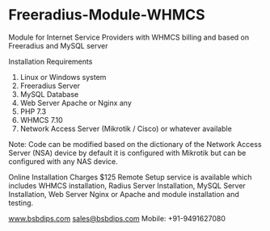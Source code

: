 # Freeradius-Module-WHMCS
Module for Internet Service Providers with WHMCS billing and based on Freeradius and MySQL server

Installation Requirements
1. Linux or Windows system
2. Freeradius Server
3. MySQL Database
4. Web Server Apache or Nginx any
5. PHP 7.3
6. WHMCS 7.10
7. Network Access Server (Mikrotik / Cisco) or whatever available

Note: Code can be modified based on the dictionary of the Network Access Server (NSA) device by default it is configured with Mikrotik but can be configured with any NAS device.

Online Installation Charges $125
Remote Setup service is available which includes WHMCS installation, Radius Server Installation, MySQL Server Installation, Web Server Nginx or Apache and module installation and testing.

www.bsbdips.com
sales@bsbdips.com
Mobile: +91-9491627080
